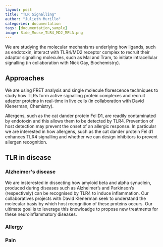 ```yaml
---
layout: post
title: "TLR Signalling"
author: "Julieth Murillo"
categories: documentation
tags: [documentation,sample]
image: Side_Mouse_TLR4_MD2_MPLA.png
---
```


We are studying the molecular mechanisms underlying how ligands, such as endotoxin, interact with TLR4/MD2 receptor complex to recruit their adaptor signalling molecules, such as Mal and Tram, to initiate intracellular signalling (in collaboration with Nick Gay, Biochemistry). 

## Approaches

We are using FRET analysis and single molecule florescence techniques to study how TLRs form active signalling protein complexes and recruit adaptor proteins in real-time in live cells (in collaboration with David Klenerman, Chemistry).  

Allergens, such as the cat dander protein Fel D1, are readily contaminated by endotoxin and this allows them to be detected by TLR4.  Prevention of host detection may prevent the onset of an allergic response. In particular we are interested in how allergens, such as the cat dander protein Fel d1 enhances TLR4 signalling and whether we can design inhibitors to prevent allergen recognition. 


## TLR in disease

### Alzheimer's disease
We are insterested in dissecting how amyloid beta and alpha synuclein, produced during diseases such as Alzheimer’s and Parkinson’s (respectively) can be recognised by TLR4 to induce inflammation. Our collaboratives projects with David Klenerman seek to understand the molecular basis by which host recognition of these proteins occurs. Our ultimate goal is to leverage this knowloadge to propose new treatments for these neuroinflammatory diseases.


### Allergy

### Pain



